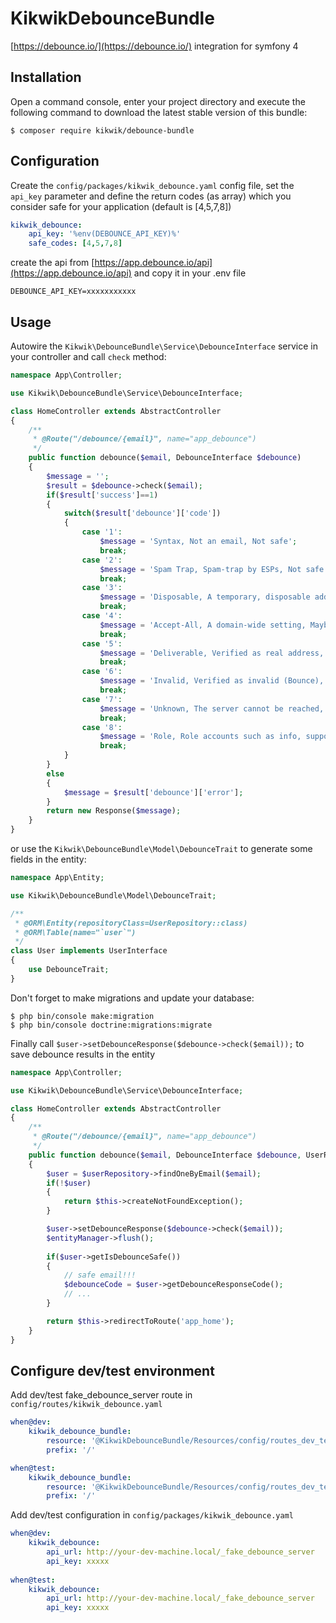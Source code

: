KikwikDebounceBundle
=======================

[https://debounce.io/](https://debounce.io/) integration for symfony 4


Installation
------------

Open a command console, enter your project directory and execute the
following command to download the latest stable version of this bundle:

```console
$ composer require kikwik/debounce-bundle
```

Configuration
-------------

Create the `config/packages/kikwik_debounce.yaml` config file, set the `api_key` parameter 
and define the return codes (as array) which you consider safe for your application (default is [4,5,7,8])

```yaml
kikwik_debounce:
    api_key: '%env(DEBOUNCE_API_KEY)%'
    safe_codes: [4,5,7,8]
```

create the api from [https://app.debounce.io/api](https://app.debounce.io/api) and copy it in your .env file

```dotenv
DEBOUNCE_API_KEY=xxxxxxxxxxx
```

Usage
-----

Autowire the `Kikwik\DebounceBundle\Service\DebounceInterface` service in your controller and call `check` method:

```php
namespace App\Controller;

use Kikwik\DebounceBundle\Service\DebounceInterface;

class HomeController extends AbstractController
{
    /**
     * @Route("/debounce/{email}", name="app_debounce")
     */
    public function debounce($email, DebounceInterface $debounce)
    {
        $message = '';
        $result = $debounce->check($email);
        if($result['success']==1)
        {
            switch($result['debounce']['code'])
            {
                case '1':
                    $message = 'Syntax, Not an email, Not safe';
                    break;
                case '2':
                    $message = 'Spam Trap, Spam-trap by ESPs, Not safe';
                    break;
                case '3':
                    $message = 'Disposable, A temporary, disposable address, Not safe';
                    break;
                case '4':
                    $message = 'Accept-All, A domain-wide setting, Maybe safe';
                    break;
                case '5':
                    $message = 'Deliverable, Verified as real address, Safe';
                    break;
                case '6':
                    $message = 'Invalid, Verified as invalid (Bounce), Not safe';
                    break;
                case '7':
                    $message = 'Unknown, The server cannot be reached, Not safe';
                    break;
                case '8':
                    $message = 'Role, Role accounts such as info, support, etc, Maybe safe';
                    break;
            }
        }
        else
        {
            $message = $result['debounce']['error'];
        }
        return new Response($message);
    }
}
```

or use the `Kikwik\DebounceBundle\Model\DebounceTrait` to generate some fields in the entity:

```php
namespace App\Entity;

use Kikwik\DebounceBundle\Model\DebounceTrait;

/**
 * @ORM\Entity(repositoryClass=UserRepository::class)
 * @ORM\Table(name="`user`")
 */
class User implements UserInterface
{
    use DebounceTrait;
}
```
Don't forget to make migrations and update your database:

```console
$ php bin/console make:migration
$ php bin/console doctrine:migrations:migrate
```

Finally call `$user->setDebounceResponse($debounce->check($email));` to save debounce results in the entity

```php
namespace App\Controller;

use Kikwik\DebounceBundle\Service\DebounceInterface;

class HomeController extends AbstractController
{
    /**
     * @Route("/debounce/{email}", name="app_debounce")
     */
    public function debounce($email, DebounceInterface $debounce, UserRepository $userRepository, EntityManagerInterface $entityManager)
    {
        $user = $userRepository->findOneByEmail($email);
        if(!$user)
        {
            return $this->createNotFoundException();
        }

        $user->setDebounceResponse($debounce->check($email));
        $entityManager->flush();
        
        if($user->getIsDebounceSafe())
        {
            // safe email!!!
            $debounceCode = $user->getDebounceResponseCode();
            // ...  
        }

        return $this->redirectToRoute('app_home');
    }
}
```

Configure dev/test environment
------------------------------
Add dev/test fake_debounce_server route in `config/routes/kikwik_debounce.yaml`

```yaml        
when@dev:
    kikwik_debounce_bundle:
        resource: '@KikwikDebounceBundle/Resources/config/routes_dev_test.xml'
        prefix: '/'

when@test:
    kikwik_debounce_bundle:
        resource: '@KikwikDebounceBundle/Resources/config/routes_dev_test.xml'
        prefix: '/'
```

Add dev/test configuration in `config/packages/kikwik_debounce.yaml`

```yaml 
when@dev:
    kikwik_debounce:
        api_url: http://your-dev-machine.local/_fake_debounce_server
        api_key: xxxxx
        
when@test:
    kikwik_debounce:
        api_url: http://your-dev-machine.local/_fake_debounce_server
        api_key: xxxxx
```